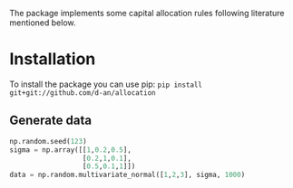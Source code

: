 The package implements some capital allocation rules following literature mentioned below. 

Installation
============
To install the package you can use pip: 
`pip install git+git://github.com/d-an/allocation`


Generate data
-------------

```python
np.random.seed(123)
sigma = np.array([[1,0.2,0.5],
                  [0.2,1,0.1],
                  [0.5,0.1,1]])
data = np.random.multivariate_normal([1,2,3], sigma, 1000)
```
